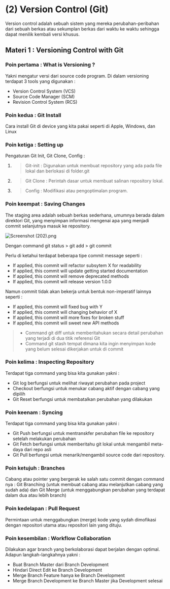 # (2) Version Control (Git)
Version control adalah sebuah sistem yang mereka perubahan-peribahan dari sebuah berkas atau sekumplan berkas dari waktu ke waktu sehingga dapat menilik kembali versi khusus.
## Materi 1 : Versioning Control with Git
### Poin pertama : What is Versioning ?
Yakni mengatur versi dari source code program. Di dalam versioning terdapat 3 tools yang digunakan :
- Version Control System (VCS)
- Source Code Manager (SCM)
- Revision Control System (RCS)
### Poin kedua : Git Install
Cara install Git di device yang kita pakai seperti di Apple, Windows, dan Linux
### Poin ketiga : Setting up
Pengaturan Git Init, Git Clone, Config :
1. > Git-init : Digunakan untuk membuat repository yang ada pada file lokal dan berlokasi di folder.git
2. > Git Clone : Perintah dasar untuk membuat salinan repository lokal.
3. > Config : Modifikasi atau pengoptimalan program.
### Poin keempat : Saving Changes
The staging area adalah sebuah berkas sederhana, umumnya berada dalam direktori Git, yang menyimpan informasi mengenai apa yang menjadi commit selanjutnya masuk ke repository.

![Screenshot (202).png](..%2F..%2FScreenshot%20%28202%29.png)

Dengan command git status > git add > git commit

Perlu di ketahui terdapat beberapa tipe commit message seperti :
- If applied, this commit will refactor subsytem X for readability
- If applied, this commit will update getting started documentation
- If applied, this commit will remove deprecated methods
- If applied, this commit will release version 1.0.0

Namun commit tidak akan bekerja untuk bentuk non-imperatif lainnya seperti :
- If applied, this commit will fixed bug with Y
- If applied, this commit will changing behavior of X
- If applied, this commit will more fixes for broken stuff
- If applied, this commit will sweet new API methods

> - Command git diff untuk memberitahukan secara detail perubahan yang terjadi di dua titik referensi Git
> - Command git stash tempat dimana kita ingin menyimpan kode yang belum selesai dikerjakan untuk di commit
### Poin kelima : Inspecting Repository
Terdapat tiga command yang bisa kita gunakan yakni :
- Git log berfungsi untuk melihat riwayat perubahan pada project
- Checkout berfungsi untuk menukar cabang aktif dengan cabang yang dipilih
- Git Reset berfungsi untuk membatalkan perubahan yang dilakukan
### Poin keenam : Syncing 
Terdapat tiga command yang bisa kita gunakan yakni :
- Git Push berfungsi untuk mentranskfer perubahan file ke repository setelah melakukan perubahan
- Git Fetch berfungsi untuk memberitahu git lokal untuk mengambil meta-daya dari repo asli
- Git Pull berfungsi untuk menarik/mengambil source code dari repository.
### Poin ketujuh : Branches
Cabang atau pointer yang bergerak ke salah satu commit dengan command nya :
Git Branching (untuk membuat cabang atau melanjutkan cabang yang sudah ada) dan Git Merge (untuk menggabungkan perubahan yang terdapat dalam dua atau lebih branch)
### Poin kedelapan : Pull Request
Permintaan untuk menggabungkan (merge) kode yang sydah dimofikasi dengan repositori utama atau repositori lain yang dituju.
### Poin kesembilan : Workflow Collaboration
Dilakukan agar branch yang berkolaborasi dapat berjalan dengan optimal. Adapun langkah-langkahnya yakni :
- Buat Branch Master dari Branch Development
- Hindari Direct Edit ke Branch Development
- Merge Branch Feature hanya ke Branch Development
- Merge Branch Development ke Branch Master jika Development selesai











